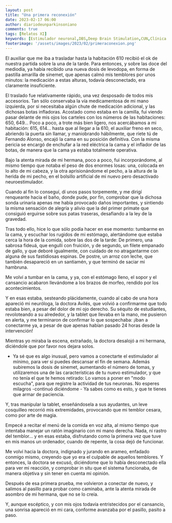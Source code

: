 ```yaml
---
layout: post
title: "Una primera reconexión"
date: 2023-02-17 06:00
author: diariodeunparkinsoniano
comments: true
tags: [Relatos XI] 
keywords: [Estimulador neuronal,DBS,Deep Brain Stimulation,CUN,Clínica Universitaria de Navarra,conexión]
footerimage: '/assets/images/2023/02/primeraconexion.png'
---
```

El auxiliar que me iba a trasladar hasta la habitación 610 recibió el ok de nuestra partida sobre la una de la tarde.
Para entonces, y sobre las doce del mediodía, ya había recibido una nueva dosis de levodopa, en forma de pastilla amarilla de sinemet, que apenas calmó mis temblores por unos minutos: la medicación a estas alturas, todavía desconectado, era claramente insuficiente.

El traslado fue relativamente rápido, una vez desposado de  todos mis accesorios. Tan sólo conservaba la vía medicamentosa de mi mano izquierda, por si necesitaba algún chute de medicación adicional, y las dichosas botas infladoras. Acostado como estaba en la camilla, fui viendo pasar delante de mis ojos los  carteles con los números de las habitaciones: 650, 649...
Poco a poco, a trote más bien ligero, nos acercábamos a mi habitación: 615, 614... hasta que al llegar a la 610, el auxiliar freno en seco, abriendo la puerta sin llamar, y maniobrando hábilmente, que ríete tú de Fernando Alonso, encajó la cama en su posición definitiva. Con la misma pericia se encargó de enchufar a la red eléctrica la cama y el inflador de las botas, de manera que la cama ya estaba totalmente operativa.

Bajo la atenta mirada de mi hermana, poco a poco, fui incorporándome, al mismo tiempo que notaba el peso de dos enormes losas: una, colocada en lo alto de mi cabeza, y la otra aprisionándome el pecho, a la altura de la herida de mi pecho, en el bolsillo artificial de mi nuevo pero desactivado neuroestimulador.

Cuando al fin lo conseguí, dí unos pasos torpemente, y me dirigí renqueante hacia el baño, donde pude, por fin, comprobar que la dichosa sonda urinaria apenas me había provocado daños importantes, y sintiendo la misma sensación de alegría y alivio que la del primer primate que consiguió erguirse sobre sus patas traseras, desafiando a la ley de la gravedad.

Tras todo ello, hice lo que sólo podía hacer en ese momento: tumbarme en la cama, y escuchar los rugidos de mi estómago, alertándome que estaba cerca la hora de la comida, sobre las dos de la tarde: De primero, una sabrosa fideuá, que engullí con fruición, y de segundo, un filete empanado de gallo, y que deboré igualmente, con cuidado de no atragantarme con alguna de sus fastidiosas espinas. De postre, un arroz con leche, que también desapareció en un santiamén, y que terminó de saciar mi hambruna.

Me volví a tumbar en la cama, y ya, con el estómago lleno, el sopor y el cansancio acabaron llevándome a los brazos de morfeo, rendido por los acontecimientos.

Y en esas estaba, sesteando plácidamente, cuando al cabo de una hora apareció mi neuróloga, la doctora Avilés, que volvió a confirmarme que todo estaba bien, a pesar del dolor de mi ojo derecho.
Su séquito de estudiantes, revoloteando a su alrededor, y la tablet que llevaba en la mano, me pusieron en alerta, y me terminaron de confirmar lo que sospechaba: ¡iban a conectarme ya, a pesar de que apenas habían pasado 24 horas desde la intervención!

Mientras yo miraba la escena, extrañado, la doctora desalojó a mi hermana, diciéndole que por favor nos dejara solos.

- Ya sé que es algo inusual, pero vamos a conectarte el estimulador al mínimo, para ver si puedes descansar el fin de semana. Además subiremos la dosis de sinemet, aumentando el número de tomas, y utilizaremos una de las características de tu nuevo estimulador, y que no tenía el que te hemos retirado: Lo vamos a poner en "modo escucha", para que registre la actividad de tus neuronas. No esperes milagros -continuó diciéndome - Ya sabes como es esto, y que te tienes que armar de paciencia.

Y, tras manipular la tablet, enseñándosela a sus ayudantes, un leve cosquilleo recorrió mis extremidades, provocando que mi temblor cesara, como por arte de magia.

Empecé a recitar el menú de la comida en voz alta, al mismo tiempo que intentaba manejar un ratón imaginario con mi mano derecha. Nada, ni rastro del temblor... y en esas estaba, disfrutando como la primera vez que tuve en mis manos un ordenador, cuando de repente, la cosa dejó de funcionar.

Me volví hacia la doctora, indignado y jurando en arameo, enfadado conmigo mismo, creyendo que yo era el culpable de aquellos temblores. Y entonces, la doctora se excusó, diciéndome que lo había desconectado ella para ver mi reacción, y comprobar in situ que el sistema funcionaba, de manera objetiva y sin tener en cuenta mi opinión.

Después de esa primera prueba, me volvieron a conectar de nuevo, y salimos al pasillo para probar como caminaba, ante la atenta mirada de asombro de mi hermana, que no se lo creía.

Y, aunque escéptico, y con mis ojos todavía entristecidos por el cansancio, una sonrisa apareció en mi cara, conforme avanzaba por el pasillo, pasito a paso.
